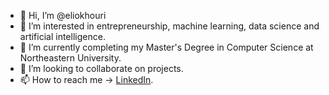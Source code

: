 - 👋 Hi, I’m @eliokhouri
- 👀 I’m interested in entrepreneurship, machine learning, data science and artificial intelligence.
- 🌱 I’m currently completing my Master's Degree in Computer Science at Northeastern University.
- 💞️ I’m looking to collaborate on projects.
- 📫 How to reach me -> [LinkedIn](https://www.linkedin.com/in/eliokhouri/).

<!---
eliokhouri/eliokhouri is a ✨ special ✨ repository because its `README.md` (this file) appears on your GitHub profile.
You can click the Preview link to take a look at your changes.
--->
